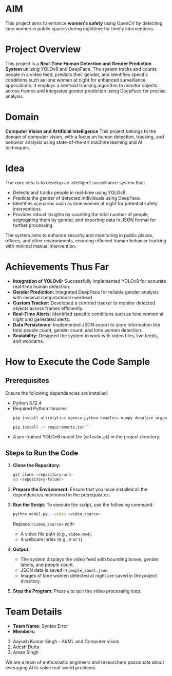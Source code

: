 # AIM
This project aims to enhance **women's safety** using OpenCV by detecting lone women in public spaces during nighttime for timely interventions.

# Project Overview
This project is a **Real-Time Human Detection and Gender Prediction System** utilizing YOLOv8 and DeepFace. The system tracks and counts people in a video feed, predicts their gender, and identifies specific conditions such as lone women at night for enhanced surveillance applications. It employs a centroid tracking algorithm to monitor objects across frames and integrates gender prediction using DeepFace for precise analysis.

# Domain
**Computer Vision and Artificial Intelligence**
This project belongs to the domain of computer vision, with a focus on human detection, tracking, and behavior analysis using state-of-the-art machine learning and AI techniques.

# Idea
The core idea is to develop an intelligent surveillance system that:
- Detects and tracks people in real-time using YOLOv8.
- Predicts the gender of detected individuals using DeepFace.
- Identifies scenarios such as lone women at night for potential safety interventions.
- Provides robust insights by counting the total number of people, segregating them by gender, and exporting data in JSON format for further processing.

The system aims to enhance security and monitoring in public places, offices, and other environments, ensuring efficient human behavior tracking with minimal manual intervention.

# Achievements Thus Far
- **Integration of YOLOv8:** Successfully implemented YOLOv8 for accurate real-time human detection.
- **Gender Prediction:** Integrated DeepFace for reliable gender analysis with minimal computational overhead.
- **Custom Tracker:** Developed a centroid tracker to monitor detected objects across frames efficiently.
- **Real-Time Alerts:** Identified specific conditions such as lone women at night and generated alerts.
- **Data Persistence:** Implemented JSON export to store information like total people count, gender count, and lone women detection.
- **Scalability:** Designed the system to work with video files, live feeds, and webcams.

# How to Execute the Code Sample

## Prerequisites
Ensure the following dependencies are installed:
- Python 3.12.4
- Required Python libraries:
  ```bash
  pip install ultralytics opencv-python-headless numpy deepface argparse
  ```
  ```bash
  pip install -r requirements.txt```
- A pre-trained YOLOv8 model file (`yolov8n.pt`) in the project directory.

## Steps to Run the Code
1. **Clone the Repository:**
   ```bash
   git clone <repository-url>
   cd <repository-folder>
   ```

2. **Prepare the Environment:**
   Ensure that you have installed all the dependencies mentioned in the prerequisites.

3. **Run the Script:**
   To execute the script, use the following command:
   ```bash
   python model.py --video <video_source>
   ```
   Replace `<video_source>` with:
   - A video file path (e.g., `video.mp4`).
   - A webcam index (e.g., `0` or `1`).

4. **Output:**
   - The system displays the video feed with bounding boxes, gender labels, and people count.
   - JSON data is saved in `people_count.json`.
   - Images of lone women detected at night are saved in the project directory.

5. **Stop the Program:**
   Press `q` to quit the video processing loop.

# Team Details
- **Team Name:** Syntax Error
- **Members:**
 1. Aayush Kumar Singh - AI/ML and Computer vision
 2. Adesh Dutta
 3. Aman Singh

We are a team of enthusiastic engineers and researchers passionate about leveraging AI to solve real-world problems.

